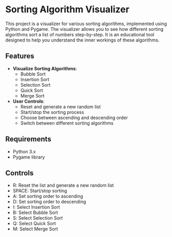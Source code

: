 # Sorting Algorithm Visualizer

This project is a visualizer for various sorting algorithms, implemented using Python and Pygame. The visualizer allows you to see how different sorting algorithms sort a list of numbers step-by-step. It is an educational tool designed to help you understand the inner workings of these algorithms.

## Features

- **Visualize Sorting Algorithms**:
  - Bubble Sort
  - Insertion Sort
  - Selection Sort
  - Quick Sort
  - Merge Sort
- **User Controls**:
  - Reset and generate a new random list
  - Start/stop the sorting process
  - Choose between ascending and descending order
  - Switch between different sorting algorithms

## Requirements

- Python 3.x
- Pygame library

## Controls
- R: Reset the list and generate a new random list
- SPACE: Start/stop sorting
- A: Set sorting order to ascending
- D: Set sorting order to descending
- I: Select Insertion Sort
- B: Select Bubble Sort
- S: Select Selection Sort
- Q: Select Quick Sort
- M: Select Merge Sort




